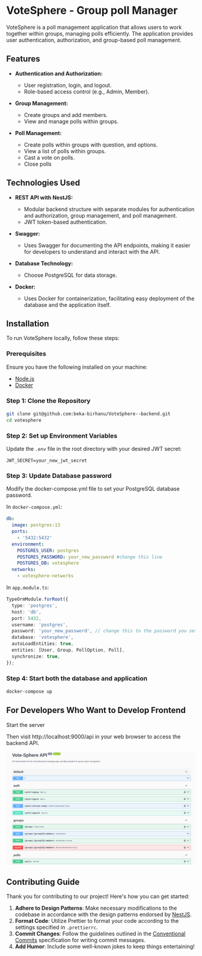 # VoteSphere - Group poll Manager

VoteSphere is a poll management application that allows users to work together within groups, managing polls efficiently. The application provides user authentication, authorization, and group-based poll management.

## Features

- **Authentication and Authorization:**

  - User registration, login, and logout.
  - Role-based access control (e.g., Admin, Member).

- **Group Management:**

  - Create groups and add members.
  - View and manage polls within groups.

- **Poll Management:**

  - Create polls within groups with question, and options.
  - View a list of polls within groups.
  - Cast a vote on polls.
  - Close polls

## Technologies Used

- **REST API with NestJS:**

  - Modular backend structure with separate modules for authentication and authorization, group management, and poll management.
  - JWT token-based authentication.

- **Swagger:**

  - Uses Swagger for documenting the API endpoints, making it easier for developers to understand and interact with the API.

- **Database Technology:**

  - Choose PostgreSQL for data storage.

- **Docker:**

  - Uses Docker for containerization, facilitating easy deployment of the database and the application itself.

## Installation

To run VoteSphere locally, follow these steps:

### Prerequisites

Ensure you have the following installed on your machine:

- [Node.js](https://nodejs.org/)
- [Docker](https://www.docker.com/)

### Step 1: Clone the Repository

```bash
git clone git@github.com:beka-birhanu/VoteSphere--backend.git
cd votesphere
```

### Step 2: Set up Environment Variables

Update the `.env` file in the root directory with your desired JWT secret:

```plain-text
JWT_SECRET=your_new_jwt_secret
```

### Step 3: Update Database password

Modify the docker-compose.yml file to set your PostgreSQL database password.

In `docker-compose.yml`:

```yml
db:
  image: postgres:13
  ports:
    - '5432:5432'
  environment:
    POSTGRES_USER: postgres
    POSTGRES_PASSWORD: your_new_password #change this line
    POSTGRES_DB: votesphere
  networks:
    - votesphere-networks
```

In `app.module.ts`:

```ts
TypeOrmModule.forRoot({
  type: 'postgres',
  host: 'db',
  port: 5432,
  username: 'postgres',
  password: 'your_new_password', // change this to the password you set in docker-compose.yml
  database: 'votesphere',
  autoLoadEntities: true,
  entities: [User, Group, PollOption, Poll],
  synchronize: true,
});
```

### Step 4: Start both the database and application

```bash
docker-compose up
```

## For Developers Who Want to Develop Frontend

Start the server

Then visit http://localhost:9000/api in your web browser to access the backend API.

![API docs](./screenshot/api-docs.png)

## Contributing Guide

Thank you for contributing to our project! Here's how you can get started:

1. **Adhere to Design Patterns**: Make necessary modifications to the codebase in accordance with the design patterns endorsed by [NestJS](https://docs.nestjs.com/).
2. **Format Code**: Utilize Prettier to format your code according to the settings specified in `.prettierrc`.
3. **Commit Changes**: Follow the guidelines outlined in the [Conventional Commits](https://www.conventionalcommits.org/en/v1.0.0/) specification for writing commit messages.
4. **Add Humor**: Include some well-known jokes to keep things entertaining!
